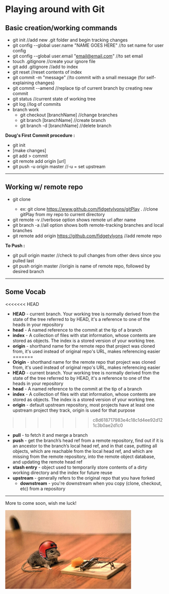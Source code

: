 Playing around with Git
======

## Basic creation/working commands

  * git init //add new .git folder and begin tracking changes
  * git config --global user.name "NAME GOES HERE" //to set name for user config
  * git config --global user.email "email@email.com"  //to set email
  * touch .gitignore //create your ignore file
  * git add .gitignore //add to index
  * git reset //reset contents of index
  * git commit -m "message" //to commit with a small message (for self-explaining changes)
  * git commit --amend //replace tip of current branch by creating new commit
  * git status //current state of working tree
  * git log //log of commits
  * branch work
    * git checkout [branchName] //change branches
    * git branch [branchName] //create branch
    * git branch -d [branchName] //delete branch

  **Doug's First Commit procedure :**
  * git init
  * [make changes]
  * git add > commit
  * git remote add origin [url]
  * git push -u origin master //-u = set upstream
---
## Working w/ remote repo

  * git clone <url OR path to local directory> <where to clone>
    * ex: git clone https://www.github.com/fidgetylyons/gitPlay . //clone gitPlay from my repo to current directory
  * git remote -v //verbose option shows remote url after name
  * git branch -a //all option shows both remote-tracking branches and local branches
  * git remote add origin https://github.com/fidgetylyons //add remote repo

  **To Push :**
  * git pull origin master //check to pull changes from other devs since you pulled last
  * git push origin master //origin is name of remote repo, followed by desired branch
---
## Some Vocab

<<<<<<< HEAD
  * **HEAD** - current branch. Your working tree is normally derived from the state of the tree referred to by HEAD, it's a reference to one of the heads in your repository
  * **head** - A named reference to the commit at the tip of a branch
  * **index** - A collection of files with stat information, whose contents are stored as objects. The index is a stored version of your working tree.
  * **origin** - shorthand name for the remote repo that project was cloned from, it's used instead of original repo's URL, makes referencing easier
=======
  * **Origin** - shorthand name for the remote repo that project was cloned from, it's used instead of original repo's URL, makes referencing easier
  * **HEAD** - current branch. Your working tree is normally derived from the state of the tree referred to by HEAD, it's a reference to one of the heads in your repository
  * **head** - A named reference to the commit at the tip of a branch
  * **index** - A collection of files with stat information, whose contents are stored as objects. The index is a stored version of your working tree.
  * **origin** - default upstream repository, most projects have at least one upstream project they track, origin is used for that purpose
>>>>>>> c8d618717983e4c18c1d4ee92d121c3b0ae2d1c0
  * **pull** - to fetch it and merge a branch
  * **push** - get the branch’s head ref from a remote repository, find out if it is an ancestor to the branch’s local head ref, and in that case, putting all objects, which are reachable from the local head ref, and which are missing from the remote repository, into the remote object database, and updating the remote head ref
  * **stash entry** - object used to temporarily store contents of a dirty working directory and the index for future reuse
  * **upstream** - generally refers to the original repo that you have forked  
    * **downstream** - you're downstream when you copy (clone, checkout, etc) from a repository
---
More to come soon, wish me luck!

![Image](buckleUp.jpeg "Me, pushing to master")

